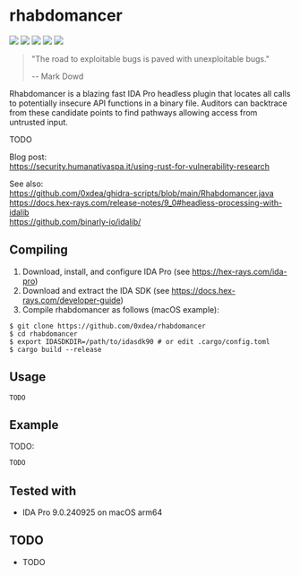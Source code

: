 # rhabdomancer

[![](https://img.shields.io/github/stars/0xdea/rhabdomancer.svg?style=flat&color=yellow)](https://github.com/0xdea/rhabdomancer)
[![](https://img.shields.io/github/forks/0xdea/rhabdomancer.svg?style=flat&color=green)](https://github.com/0xdea/rhabdomancer)
[![](https://img.shields.io/github/watchers/0xdea/rhabdomancer.svg?style=flat&color=red)](https://github.com/0xdea/rhabdomancer)
[![](https://img.shields.io/badge/twitter-%400xdea-blue.svg)](https://twitter.com/0xdea)
[![](https://img.shields.io/badge/mastodon-%40raptor-purple.svg)](https://infosec.exchange/@raptor)

> "The road to exploitable bugs is paved with unexploitable bugs."
>
> -- Mark Dowd

Rhabdomancer is a blazing fast IDA Pro headless plugin that locates all calls to potentially insecure API functions in
a binary file. Auditors can backtrace from these candidate points to find pathways allowing access from untrusted input.

TODO

Blog post:  
https://security.humanativaspa.it/using-rust-for-vulnerability-research

See also:  
https://github.com/0xdea/ghidra-scripts/blob/main/Rhabdomancer.java  
https://docs.hex-rays.com/release-notes/9_0#headless-processing-with-idalib  
https://github.com/binarly-io/idalib/

## Compiling

1. Download, install, and configure IDA Pro (see https://hex-rays.com/ida-pro)
2. Download and extract the IDA SDK (see https://docs.hex-rays.com/developer-guide)
3. Compile rhabdomancer as follows (macOS example):

```
$ git clone https://github.com/0xdea/rhabdomancer
$ cd rhabdomancer
$ export IDASDKDIR=/path/to/idasdk90 # or edit .cargo/config.toml
$ cargo build --release
```

## Usage

```
TODO
```

## Example

TODO:

```sh
TODO
```

## Tested with

* IDA Pro 9.0.240925 on macOS arm64

## TODO

* TODO
